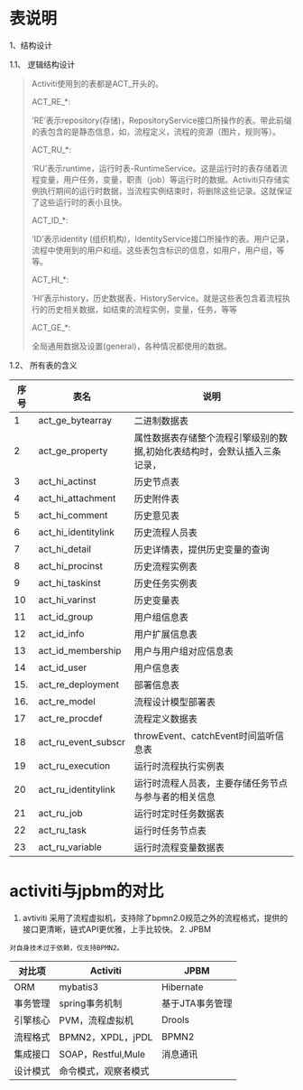 # 表说明
 1、结构设计

1.1、  逻辑结构设计

> Activiti使用到的表都是ACT_开头的。
>
> ACT_RE_*:
>
> ’RE’表示repository(存储)，RepositoryService接口所操作的表。带此前缀的表包含的是静态信息，如，流程定义，流程的资源（图片，规则等）。
>
> ACT_RU_*:
>
> ‘RU’表示runtime，运行时表-RuntimeService。这是运行时的表存储着流程变量，用户任务，变量，职责（job）等运行时的数据。Activiti只存储实例执行期间的运行时数据，当流程实例结束时，将删除这些记录。这就保证了这些运行时的表小且快。
>
> ACT_ID_*:
>
> ’ID’表示identity (组织机构)，IdentityService接口所操作的表。用户记录，流程中使用到的用户和组。这些表包含标识的信息，如用户，用户组，等等。
>
> ACT_HI_*:
>
> ’HI’表示history，历史数据表，HistoryService。就是这些表包含着流程执行的历史相关数据，如结束的流程实例，变量，任务，等等
>
> ACT_GE_*:
>
> 全局通用数据及设置(general)，各种情况都使用的数据。

1.2、  所有表的含义

| 序号 | 表名                | 说明                                                         |
| ---- | ------------------- | ------------------------------------------------------------ |
| 1    | act_ge_bytearray    | 二进制数据表                                                 |
| 2    | act_ge_property     | 属性数据表存储整个流程引擎级别的数据,初始化表结构时，会默认插入三条记录， |
| 3    | act_hi_actinst      | 历史节点表                                                   |
| 4    | act_hi_attachment   | 历史附件表                                                   |
| 5    | act_hi_comment      | 历史意见表                                                   |
| 6    | act_hi_identitylink | 历史流程人员表                                               |
| 7    | act_hi_detail       | 历史详情表，提供历史变量的查询                               |
| 8    | act_hi_procinst     | 历史流程实例表                                               |
| 9    | act_hi_taskinst     | 历史任务实例表                                               |
| 10   | act_hi_varinst      | 历史变量表                                                   |
| 11   | act_id_group        | 用户组信息表                                                 |
| 12   | act_id_info         | 用户扩展信息表                                               |
| 13   | act_id_membership   | 用户与用户组对应信息表                                       |
| 14   | act_id_user         | 用户信息表                                                   |
| 15.  | act_re_deployment   | 部署信息表                                                   |
| 16.  | act_re_model        | 流程设计模型部署表                                           |
| 17   | act_re_procdef      | 流程定义数据表                                               |
| 18   | act_ru_event_subscr | throwEvent、catchEvent时间监听信息表                         |
| 19   | act_ru_execution    | 运行时流程执行实例表                                         |
| 20   | act_ru_identitylink | 运行时流程人员表，主要存储任务节点与参与者的相关信息         |
| 21   | act_ru_job          | 运行时定时任务数据表                                         |
| 22   | act_ru_task         | 运行时任务节点表                                             |
| 23   | act_ru_variable     | 运行时流程变量数据表                                         |

 # activiti与jpbm的对比
   1. avtiviti
 	采用了流程虚拟机，支持除了bpmn2.0规范之外的流程格式，提供的接口更清晰，链式API更优雅，上手比较快。
        2. JPBM

    对自身技术过于依赖，仅支持BPMN2。


对比项		 |	Activiti				|	JPBM
------------|--------------------------|--------
ORM		    | 	mybatis3				| Hibernate
事务管理	|	spring事务机制			| 基于JTA事务管理
引擎核心	|	PVM，流程虚拟机			|Drools
流程格式	|	BPMN2，XPDL，jPDL			|BPMN2
集成接口	|	SOAP，Restful,Mule		|消息通讯
设计模式	|	命令模式，观察者模式		| 



